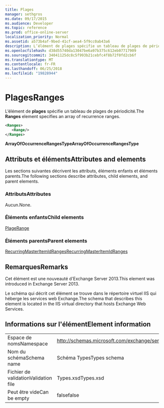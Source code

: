 ```yaml
---
title: Plages
manager: sethgros
ms.date: 09/17/2015
ms.audience: Developer
ms.topic: reference
ms.prod: office-online-server
localization_priority: Normal
ms.assetid: a573b4af-9bed-41cf-aea4-5f9cc0ab43a6
description: L’élément de plages spécifie un tableau de plages de périodicité.
ms.openlocfilehash: d38d55740da13047be6a97b375c612eb07717909
ms.sourcegitcommit: 34041125dc8c5f993b21cebfc4f8b72f0fd2cb6f
ms.translationtype: MT
ms.contentlocale: fr-FR
ms.lasthandoff: 06/25/2018
ms.locfileid: "19828944"
---
```

# <a name="ranges"></a><span data-ttu-id="bb649-103">Plages</span><span class="sxs-lookup"><span data-stu-id="bb649-103">Ranges</span></span>

<span data-ttu-id="bb649-104">L’élément de **plages** spécifie un tableau de plages de périodicité.</span><span class="sxs-lookup"><span data-stu-id="bb649-104">The **Ranges** element specifies an array of recurrence ranges.</span></span> 
  
```XML
<Ranges>
   <Range/>
</Ranges>
```

 <span data-ttu-id="bb649-105">**ArrayOfOccurrenceRangesType**</span><span class="sxs-lookup"><span data-stu-id="bb649-105">**ArrayOfOccurrenceRangesType**</span></span>
## <a name="attributes-and-elements"></a><span data-ttu-id="bb649-106">Attributs et éléments</span><span class="sxs-lookup"><span data-stu-id="bb649-106">Attributes and elements</span></span>

<span data-ttu-id="bb649-107">Les sections suivantes décrivent les attributs, éléments enfants et éléments parents.</span><span class="sxs-lookup"><span data-stu-id="bb649-107">The following sections describe attributes, child elements, and parent elements.</span></span>
  
### <a name="attributes"></a><span data-ttu-id="bb649-108">Attributs</span><span class="sxs-lookup"><span data-stu-id="bb649-108">Attributes</span></span>

<span data-ttu-id="bb649-109">Aucun.</span><span class="sxs-lookup"><span data-stu-id="bb649-109">None.</span></span>
  
### <a name="child-elements"></a><span data-ttu-id="bb649-110">Éléments enfants</span><span class="sxs-lookup"><span data-stu-id="bb649-110">Child elements</span></span>

[<span data-ttu-id="bb649-111">Plage</span><span class="sxs-lookup"><span data-stu-id="bb649-111">Range</span></span>](range.md)
  
### <a name="parent-elements"></a><span data-ttu-id="bb649-112">Éléments parents</span><span class="sxs-lookup"><span data-stu-id="bb649-112">Parent elements</span></span>

[<span data-ttu-id="bb649-113">RecurringMasterItemIdRanges</span><span class="sxs-lookup"><span data-stu-id="bb649-113">RecurringMasterItemIdRanges</span></span>](recurringmasteritemidranges.md)
  
## <a name="remarks"></a><span data-ttu-id="bb649-114">Remarques</span><span class="sxs-lookup"><span data-stu-id="bb649-114">Remarks</span></span>

<span data-ttu-id="bb649-115">Cet élément est une nouveauté d'Exchange Server 2013.</span><span class="sxs-lookup"><span data-stu-id="bb649-115">This element was introduced in Exchange Server 2013.</span></span>
  
<span data-ttu-id="bb649-116">Le schéma qui décrit cet élément se trouve dans le répertoire virtuel IIS qui héberge les services web Exchange.</span><span class="sxs-lookup"><span data-stu-id="bb649-116">The schema that describes this element is located in the IIS virtual directory that hosts Exchange Web Services.</span></span>
  
## <a name="element-information"></a><span data-ttu-id="bb649-117">Informations sur l'élément</span><span class="sxs-lookup"><span data-stu-id="bb649-117">Element information</span></span>

|||
|:-----|:-----|
|<span data-ttu-id="bb649-118">Espace de noms</span><span class="sxs-lookup"><span data-stu-id="bb649-118">Namespace</span></span>  <br/> |http://schemas.microsoft.com/exchange/services/2006/types  <br/> |
|<span data-ttu-id="bb649-119">Nom du schéma</span><span class="sxs-lookup"><span data-stu-id="bb649-119">Schema name</span></span>  <br/> |<span data-ttu-id="bb649-120">Schéma Types</span><span class="sxs-lookup"><span data-stu-id="bb649-120">Types schema</span></span>  <br/> |
|<span data-ttu-id="bb649-121">Fichier de validation</span><span class="sxs-lookup"><span data-stu-id="bb649-121">Validation file</span></span>  <br/> |<span data-ttu-id="bb649-122">Types.xsd</span><span class="sxs-lookup"><span data-stu-id="bb649-122">Types.xsd</span></span>  <br/> |
|<span data-ttu-id="bb649-123">Peut être vide</span><span class="sxs-lookup"><span data-stu-id="bb649-123">Can be empty</span></span>  <br/> |<span data-ttu-id="bb649-124">false</span><span class="sxs-lookup"><span data-stu-id="bb649-124">false</span></span>  <br/> |
   

